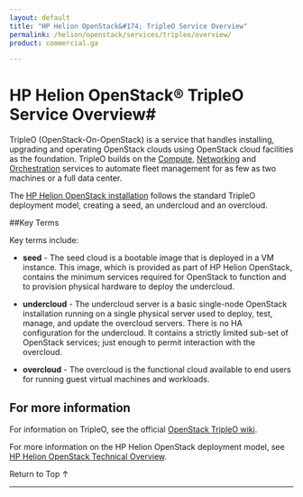 ```yaml
---
layout: default
title: "HP Helion OpenStack&#174; TripleO Service Overview"
permalink: /helion/openstack/services/tripleo/overview/
product: commercial.ga

---
```

<!--PUBLISHED-->

<script>

function PageRefresh {
onLoad="window.refresh"
}

PageRefresh();

</script>

<!--
<p style="font-size: small;"> <a href="/helion/openstack/services/dns/overview/">&#9664; PREV</a> | <a href="/helion/openstack/services/overview/">&#9650; UP</a> | <a href="/helion/openstack/services/compute/overview/"> NEXT &#9654</a> </p>
-->

# HP Helion OpenStack&reg; TripleO Service Overview#

TripleO (OpenStack-On-OpenStack) is a service that handles installing, upgrading and operating OpenStack clouds using OpenStack cloud facilities as the foundation. TripleO builds on the [Compute](/helion/openstack/services/compute/overview/), [Networking](/helion/openstack/services/networking/overview/) and [Orchestration](/helion/openstack/services/orchestration/overview/) services to automate fleet management for as few as two machines or a full data center.

The [HP Helion OpenStack installation](/helion/openstack/install/overview/) follows the standard TripleO deployment model, creating a seed, an undercloud and an overcloud.


##Key Terms

Key terms include:

- **seed** - The seed cloud is a bootable image that is deployed in a VM instance. This image, which is provided as part of HP Helion OpenStack, contains the minimum services required for OpenStack to function and to provision physical hardware to deploy the undercloud.

- **undercloud** - The undercloud server is a basic single-node OpenStack installation running on a single physical server used to deploy, test, manage, and update the overcloud servers. There is no HA configuration for the undercloud. It contains a strictly limited sub-set of OpenStack services; just enough to  permit interaction with the overcloud. 

- **overcloud** - The overcloud is the functional cloud available to end users for running guest virtual machines and workloads. 

## For more information ##

For information on TripleO, see the official [OpenStack TripleO wiki](https://wiki.openstack.org/wiki/TripleO).

For more information on the HP Helion OpenStack deployment model, see [HP Helion OpenStack Technical Overview](/helion/openstack/technical-overview/).

 <a href="#top" style="padding:14px 0px 14px 0px; text-decoration: none;"> Return to Top &#8593; </a>

----

